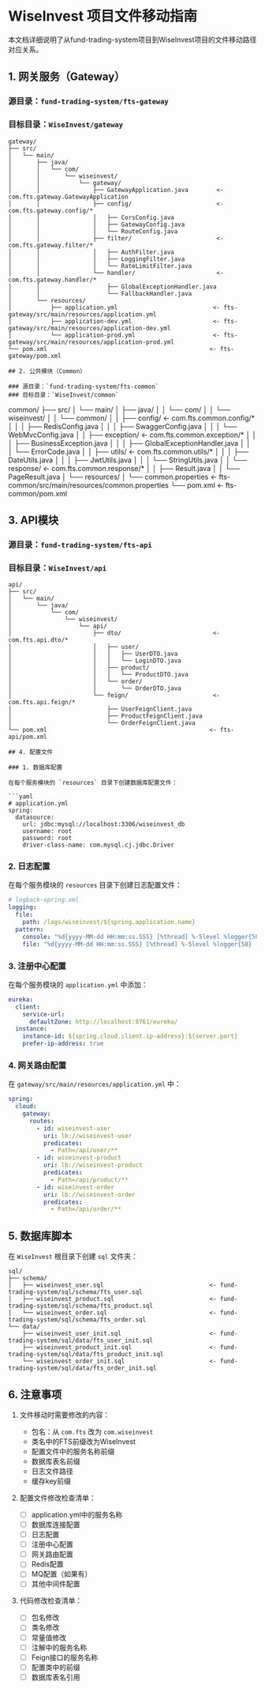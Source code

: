 # WiseInvest 项目文件移动指南

本文档详细说明了从fund-trading-system项目到WiseInvest项目的文件移动路径对应关系。

## 1. 网关服务（Gateway）

### 源目录：`fund-trading-system/fts-gateway`
### 目标目录：`WiseInvest/gateway`

```
gateway/
├── src/
│   └── main/
│       ├── java/
│       │   └── com/
│       │       └── wiseinvest/
│       │           └── gateway/
│       │               ├── GatewayApplication.java        <- com.fts.gateway.GatewayApplication
│       │               ├── config/                        <- com.fts.gateway.config/*
│       │               │   ├── CorsConfig.java
│       │               │   ├── GatewayConfig.java
│       │               │   └── RouteConfig.java
│       │               ├── filter/                        <- com.fts.gateway.filter/*
│       │               │   ├── AuthFilter.java
│       │               │   ├── LoggingFilter.java
│       │               │   └── RateLimitFilter.java
│       │               └── handler/                       <- com.fts.gateway.handler/*
│       │                   ├── GlobalExceptionHandler.java
│       │                   └── FallbackHandler.java
│       └── resources/
│           ├── application.yml                           <- fts-gateway/src/main/resources/application.yml
│           ├── application-dev.yml                       <- fts-gateway/src/main/resources/application-dev.yml
│           └── application-prod.yml                      <- fts-gateway/src/main/resources/application-prod.yml
└── pom.xml                                              <- fts-gateway/pom.xml

## 2. 公共模块（Common）

### 源目录：`fund-trading-system/fts-common`
### 目标目录：`WiseInvest/common`

```
common/
├── src/
│   └── main/
│       ├── java/
│       │   └── com/
│       │       └── wiseinvest/
│       │           └── common/
│       │               ├── config/                       <- com.fts.common.config/*
│       │               │   ├── RedisConfig.java
│       │               │   ├── SwaggerConfig.java
│       │               │   └── WebMvcConfig.java
│       │               ├── exception/                    <- com.fts.common.exception/*
│       │               │   ├── BusinessException.java
│       │               │   ├── GlobalExceptionHandler.java
│       │               │   └── ErrorCode.java
│       │               ├── utils/                        <- com.fts.common.utils/*
│       │               │   ├── DateUtils.java
│       │               │   ├── JwtUtils.java
│       │               │   └── StringUtils.java
│       │               └── response/                     <- com.fts.common.response/*
│       │                   ├── Result.java
│       │                   └── PageResult.java
│       └── resources/
│           └── common.properties                         <- fts-common/src/main/resources/common.properties
└── pom.xml                                              <- fts-common/pom.xml

## 3. API模块

### 源目录：`fund-trading-system/fts-api`
### 目标目录：`WiseInvest/api`

```
api/
├── src/
│   └── main/
│       └── java/
│           └── com/
│               └── wiseinvest/
│                   └── api/
│                       ├── dto/                          <- com.fts.api.dto/*
│                       │   ├── user/
│                       │   │   ├── UserDTO.java
│                       │   │   └── LoginDTO.java
│                       │   ├── product/
│                       │   │   └── ProductDTO.java
│                       │   └── order/
│                       │       └── OrderDTO.java
│                       └── feign/                        <- com.fts.api.feign/*
│                           ├── UserFeignClient.java
│                           ├── ProductFeignClient.java
│                           └── OrderFeignClient.java
└── pom.xml                                              <- fts-api/pom.xml

## 4. 配置文件

### 1. 数据库配置

在每个服务模块的 `resources` 目录下创建数据库配置文件：

```yaml
# application.yml
spring:
  datasource:
    url: jdbc:mysql://localhost:3306/wiseinvest_db
    username: root
    password: root
    driver-class-name: com.mysql.cj.jdbc.Driver
```

### 2. 日志配置

在每个服务模块的 `resources` 目录下创建日志配置文件：

```yaml
# logback-spring.xml
logging:
  file:
    path: /logs/wiseinvest/${spring.application.name}
  pattern:
    console: "%d{yyyy-MM-dd HH:mm:ss.SSS} [%thread] %-5level %logger{50} - %msg%n"
    file: "%d{yyyy-MM-dd HH:mm:ss.SSS} [%thread] %-5level %logger{50} - %msg%n"
```

### 3. 注册中心配置

在每个服务模块的 `application.yml` 中添加：

```yaml
eureka:
  client:
    service-url:
      defaultZone: http://localhost:8761/eureka/
  instance:
    instance-id: ${spring.cloud.client.ip-address}:${server.port}
    prefer-ip-address: true
```

### 4. 网关路由配置

在 `gateway/src/main/resources/application.yml` 中：

```yaml
spring:
  cloud:
    gateway:
      routes:
        - id: wiseinvest-user
          uri: lb://wiseinvest-user
          predicates:
            - Path=/api/user/**
        - id: wiseinvest-product
          uri: lb://wiseinvest-product
          predicates:
            - Path=/api/product/**
        - id: wiseinvest-order
          uri: lb://wiseinvest-order
          predicates:
            - Path=/api/order/**
```

## 5. 数据库脚本

在 `WiseInvest` 根目录下创建 `sql` 文件夹：

```
sql/
├── schema/
│   ├── wiseinvest_user.sql                              <- fund-trading-system/sql/schema/fts_user.sql
│   ├── wiseinvest_product.sql                           <- fund-trading-system/sql/schema/fts_product.sql
│   └── wiseinvest_order.sql                             <- fund-trading-system/sql/schema/fts_order.sql
└── data/
    ├── wiseinvest_user_init.sql                         <- fund-trading-system/sql/data/fts_user_init.sql
    ├── wiseinvest_product_init.sql                      <- fund-trading-system/sql/data/fts_product_init.sql
    └── wiseinvest_order_init.sql                        <- fund-trading-system/sql/data/fts_order_init.sql
```

## 6. 注意事项

1. 文件移动时需要修改的内容：
   - 包名：从 `com.fts` 改为 `com.wiseinvest`
   - 类名中的FTS前缀改为WiseInvest
   - 配置文件中的服务名称前缀
   - 数据库表名前缀
   - 日志文件路径
   - 缓存key前缀

2. 配置文件修改检查清单：
   - [ ] application.yml中的服务名称
   - [ ] 数据库连接配置
   - [ ] 日志配置
   - [ ] 注册中心配置
   - [ ] 网关路由配置
   - [ ] Redis配置
   - [ ] MQ配置（如果有）
   - [ ] 其他中间件配置

3. 代码修改检查清单：
   - [ ] 包名修改
   - [ ] 类名修改
   - [ ] 常量值修改
   - [ ] 注解中的服务名称
   - [ ] Feign接口的服务名称
   - [ ] 配置类中的前缀
   - [ ] 数据库表名引用 